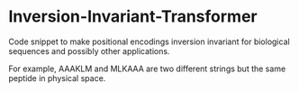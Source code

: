# Inversion-Invariant-Transformer
Code snippet to make positional encodings inversion invariant for biological sequences and possibly other applications.

For example, AAAKLM and MLKAAA are two different strings but the same peptide in physical space.

